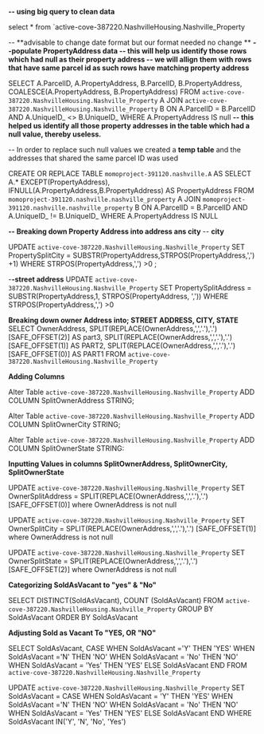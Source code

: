 **-- using big query to clean data**

select *
from `active-cove-387220.NashvilleHousing.Nashville_Property

-- **advisable to change date format but our format needed no change
**
**--populate PropertyAddress data
-- this will help us identify those rows which had null as their property address 
--  we will allign them with rows that have same parcel id as such rows have matching property address**

SELECT
  A.ParcelID,
  A.PropertyAddress,
  B.ParcelID,
  B.PropertyAddress, COALESCE(A.PropertyAddress, B.PropertyAddress)
FROM
  `active-cove-387220.NashvilleHousing.Nashville_Property` A
JOIN
  `active-cove-387220.NashvilleHousing.Nashville_Property` B
ON
  A.ParcelID = B.ParcelID
  AND A.UniqueID_ <> B.UniqueID_
WHERE
  A.PropertyAddress IS null
**-- this helped us identify all those property addresses in the table which had a null value, thereby useless.**

-- In order to replace such null values we created a **temp table** and the addresses that shared the same parcel ID was used 

CREATE OR REPLACE TABLE
  `momoproject-391120.nashville.A` AS
SELECT
  A.*
  EXCEPT(PropertyAddress),
  IFNULL(A.PropertyAddress,B.PropertyAddress) AS PropertyAddress
FROM
  `momoproject-391120.nashville.nashville_property` A
JOIN
  `momoproject-391120.nashville.nashville_property` B
ON
  A.ParcelID = B.ParcelID
  AND A.UniqueID_ != B.UniqueID_
WHERE
  A.PropertyAddress IS NULL



**-- Breaking down Property Address into address ans city**
-- **city**

UPDATE `active-cove-387220.NashvilleHousing.Nashville_Property`
SET PropertySplitCity = SUBSTR(PropertyAddress,STRPOS(PropertyAddress,',') +1)
WHERE STRPOS(PropertyAddress,',') >0 ;

-**-street address**
UPDATE `active-cove-387220.NashvilleHousing.Nashville_Property`
SET PropertySplitAddress = SUBSTR(PropertyAddress,1, STRPOS(PropertyAddress, ','))
WHERE STRPOS(PropertyAddress,',') >0

**Breaking down owner Address into; STREET ADDRESS, CITY, STATE**
SELECT
  OwnerAddress,
  SPLIT(REPLACE(OwnerAddress,',','.'),'.') [SAFE_OFFSET(2)] AS part3,
  SPLIT(REPLACE(OwnerAddress,',','.'),'.') [SAFE_OFFSET(1)] AS PART2,
  SPLIT(REPLACE(OwnerAddress,',','.'),'.') [SAFE_OFFSET(0)] AS PART1
FROM
  `active-cove-387220.NashvilleHousing.Nashville_Property`

**Adding Columns**

Alter Table
`active-cove-387220.NashvilleHousing.Nashville_Property`
ADD COLUMN SplitOwnerAddress  STRING;


Alter Table
`active-cove-387220.NashvilleHousing.Nashville_Property`
ADD COLUMN SplitOwnerCity  STRING;

Alter Table
`active-cove-387220.NashvilleHousing.Nashville_Property`
ADD COLUMN SplitOwnerState  STRING:

**Inputting Values in columns
SplitOwnerAddress,
SplitOwnerCity,
SplitOwnerState**

UPDATE
  `active-cove-387220.NashvilleHousing.Nashville_Property`
SET
  OwnerSplitAddress = SPLIT(REPLACE(OwnerAddress,',','.'),'.') [SAFE_OFFSET(0)]
  where OwnerAddress is not null

UPDATE
  `active-cove-387220.NashvilleHousing.Nashville_Property`
SET
  OwnerSplitCity = SPLIT(REPLACE(OwnerAddress,',','.'),'.') [SAFE_OFFSET(1)]
  where OwnerAddress is not null

UPDATE
  `active-cove-387220.NashvilleHousing.Nashville_Property`
SET
  OwnerSplitState = SPLIT(REPLACE(OwnerAddress,',','.'),'.') [SAFE_OFFSET(2)]
  where OwnerAddress is not null


**Categorizing SoldAsVacant to "yes" & "No"**

SELECT
  DISTINCT(SoldAsVacant),
  COUNT (SoldAsVacant)
FROM
  `active-cove-387220.NashvilleHousing.Nashville_Property`
GROUP BY
  SoldAsVacant
ORDER BY
  SoldAsVacant

**Adjusting Sold as Vacant To "YES, OR "NO"**

SELECT
  SoldAsVacant,
  CASE
    WHEN SoldAsVacant ='Y' THEN 'YES'
    WHEN SoldAsVacant ='N' THEN 'NO'
    WHEN SoldAsVacant = 'No' THEN 'NO'
    WHEN SoldAsVacant = 'Yes' THEN 'YES'
  ELSE
  SoldAsVacant
END
FROM
  `active-cove-387220.NashvilleHousing.Nashville_Property`


UPDATE
  `active-cove-387220.NashvilleHousing.Nashville_Property`
SET
  SoldAsVacant =
  CASE
    WHEN SoldAsVacant = 'Y' THEN 'YES'
    WHEN SoldAsVacant ='N' THEN 'NO'
    WHEN SoldAsVacant = 'No' THEN 'NO'
    WHEN SoldAsVacant = 'Yes' THEN 'YES'
  ELSE
  SoldAsVacant
END
WHERE
  SoldAsVacant IN('Y',
    'N',
    'No',
    'Yes')




